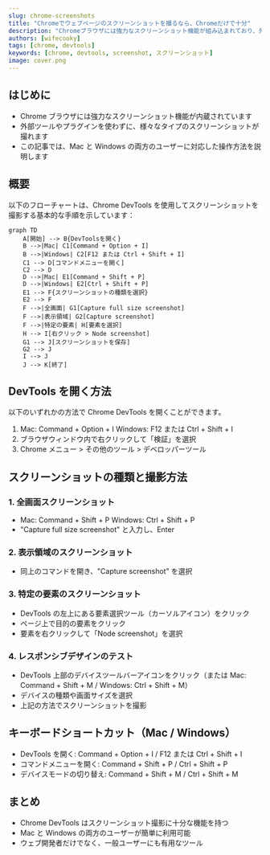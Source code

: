 ```yaml
---
slug: chrome-screenshots
title: "Chromeでウェブページのスクリーンショットを撮るなら、Chromeだけで十分"
description: "Chromeブラウザには強力なスクリーンショット機能が組み込まれており、外部ツールやプラグインなしでさまざまなタイプのスクリーンショットを取得できます。本記事では、MacおよびWindowsユーザー向けの操作方法を紹介します。"
authors: [wifecooky]
tags: [chrome, devtools]
keywords: [chrome, devtools, screenshot, スクリーンショット]
image: cover.png
---
```


## はじめに

- Chrome ブラウザには強力なスクリーンショット機能が内蔵されています
- 外部ツールやプラグインを使わずに、様々なタイプのスクリーンショットが撮れます
- この記事では、Mac と Windows の両方のユーザーに対応した操作方法を説明します

## 概要

以下のフローチャートは、Chrome DevTools を使用してスクリーンショットを撮影する基本的な手順を示しています：

```mermaid
graph TD
    A[開始] --> B{DevToolsを開く}
    B -->|Mac| C1[Command + Option + I]
    B -->|Windows| C2[F12 または Ctrl + Shift + I]
    C1 --> D[コマンドメニューを開く]
    C2 --> D
    D -->|Mac| E1[Command + Shift + P]
    D -->|Windows| E2[Ctrl + Shift + P]
    E1 --> F{スクリーンショットの種類を選択}
    E2 --> F
    F -->|全画面| G1[Capture full size screenshot]
    F -->|表示領域| G2[Capture screenshot]
    F -->|特定の要素| H[要素を選択]
    H --> I[右クリック > Node screenshot]
    G1 --> J[スクリーンショットを保存]
    G2 --> J
    I --> J
    J --> K[終了]
```

## DevTools を開く方法

以下のいずれかの方法で Chrome DevTools を開くことができます。

1. Mac: Command + Option + I
   Windows: F12 または Ctrl + Shift + I
2. ブラウザウィンドウ内で右クリックして「検証」を選択
3. Chrome メニュー > その他のツール > デベロッパーツール

## スクリーンショットの種類と撮影方法

### 1. 全画面スクリーンショット

- Mac: Command + Shift + P
  Windows: Ctrl + Shift + P
- "Capture full size screenshot" と入力し、Enter

### 2. 表示領域のスクリーンショット

- 同上のコマンドを開き、"Capture screenshot" を選択

### 3. 特定の要素のスクリーンショット

- DevTools の左上にある要素選択ツール（カーソルアイコン）をクリック
- ページ上で目的の要素をクリック
- 要素を右クリックして「Node screenshot」を選択

### 4. レスポンシブデザインのテスト

- DevTools 上部のデバイスツールバーアイコンをクリック（または Mac: Command + Shift + M / Windows: Ctrl + Shift + M）
- デバイスの種類や画面サイズを選択
- 上記の方法でスクリーンショットを撮影

## キーボードショートカット（Mac / Windows）

- DevTools を開く: Command + Option + I / F12 または Ctrl + Shift + I
- コマンドメニューを開く: Command + Shift + P / Ctrl + Shift + P
- デバイスモードの切り替え: Command + Shift + M / Ctrl + Shift + M

## まとめ

- Chrome DevTools はスクリーンショット撮影に十分な機能を持つ
- Mac と Windows の両方のユーザーが簡単に利用可能
- ウェブ開発者だけでなく、一般ユーザーにも有用なツール
